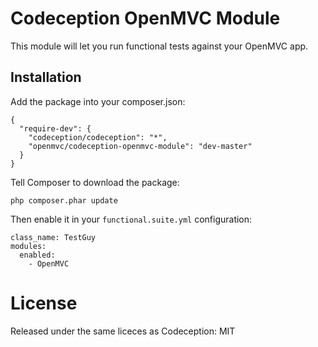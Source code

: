 # Codeception OpenMVC Module

This module will let you run functional tests against your OpenMVC app.

## Installation

Add the package into your composer.json:

    {
      "require-dev": {
        "codeception/codeception": "*",
        "openmvc/codeception-openmvc-module": "dev-master"
      }
    }

Tell Composer to download
the package:

    php composer.phar update

Then enable it in your `functional.suite.yml` configuration:

    class_name: TestGuy
    modules:
      enabled:
        - OpenMVC

# License

Released under the same liceces as Codeception: MIT
